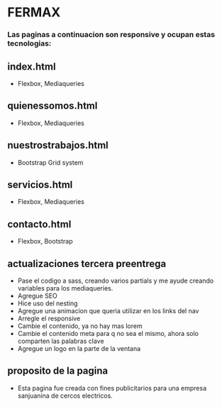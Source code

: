 # FERMAX

### Las paginas a continuacion son responsive y ocupan estas tecnologias:
## index.html
- Flexbox, Mediaqueries
## quienessomos.html 
- Flexbox, Mediaqueries
## nuestrostrabajos.html
- Bootstrap Grid system
## servicios.html 
- Flexbox, Mediaqueries
## contacto.html
- Flexbox, Bootstrap
## actualizaciones tercera preentrega
- Pase el codigo a sass, creando varios partials y me ayude creando  variables para los mediaqueries.
- Agregue SEO
- Hice uso del nesting
- Agregue una animacion que queria utilizar en los links del nav
- Arregle el responsive
- Cambie el contenido, ya no hay mas lorem
- Cambie el contenido meta para q no sea el mismo, ahora solo comparten las palabras clave
- Agregue un logo en la parte de la ventana
## proposito de la pagina 
- Esta pagina fue creada con fines publicitarios para una empresa sanjuanina de cercos electricos. 